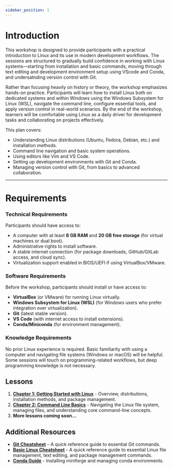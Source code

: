 ```yaml
---
sidebar_position: 1
---
```


# Introduction

This workshop is designed to provide participants with a practical introduction to Linux and its use in modern development workflows. The sessions are structured to gradually build confidence in working with Linux systems—starting from installation and basic commands, moving through text editing and development environment setup using VScode and Conda, and undersatnding version control with Git.

Rather than focusing heavily on history or theory, the workshop emphasizes hands-on practice. Participants will learn how to install Linux both on dedicated systems and within Windows using the Windows Subsystem for Linux (WSL), navigate the command line, configure essential tools, and apply version control in real-world scenarios. By the end of the workshop, learners will be comfortable using Linux as a daily driver for development tasks and collaborating on projects effectively.

This plan covers:

* Understanding Linux distributions (Ubuntu, Fedora, Debian, etc.) and installation methods.
* Command line navigation and basic system operations.
* Using editors like Vim and VS Code.
* Setting up development environments with Git and Conda.
* Managing version control with Git, from basics to advanced collaboration.

---

# Requirements

### Technical Requirements

Participants should have access to:

* A computer with at least **8 GB RAM** and **20 GB free storage** (for virtual machines or dual boot).
* Administrative rights to install software.
* A stable internet connection (for package downloads, GitHub/GitLab access, and cloud sync).
* Virtualization support enabled in BIOS/UEFI if using VirtualBox/VMware.

### Software Requirements

Before the workshop, participants should install or have access to:

* **VirtualBox** (or VMware) for running Linux virtually.
* **Windows Subsystem for Linux (WSL)** (for Windows users who prefer integration over virtualization).
* **Git** (latest stable version).
* **VS Code** (with internet access to install extensions).
* **Conda/Miniconda** (for environment management).

### Knowledge Requirements

No prior Linux experience is required. Basic familiarity with using a computer and navigating file systems (Windows or macOS) will be helpful. Some sessions will touch on programming-related workflows, but deep programming knowledge is not necessary.


## **Lessons**  
1. **[Chapter 1: Getting Started with Linux](Lessons/Chapter-1/Chapter-1.1.md)** - Overview, distributions, installation methods, and package management.
2. **[Chapter 2: Command Line Basics](Lessons/Chapter-2/Chapter-2.1.md)** - Navigating the Linux file system, managing files, and understanding core command-line concepts.
3. **More lessons coming soon...**  

## **Additional Resources** 
- **[Git Cheatsheet](Resources/git-cheatsheet.md)** – A quick reference guide to essential Git commands. 
- **[Basic Linux Cheatsheet](Resources/basic-linux-cheatsheet.md)** - A quick reference guide to essential Linux file management, text editing, and package management commands.
- **[Conda Guide](Resources/conda-guide.md)** - Installing miniforge and managing conda environments.


